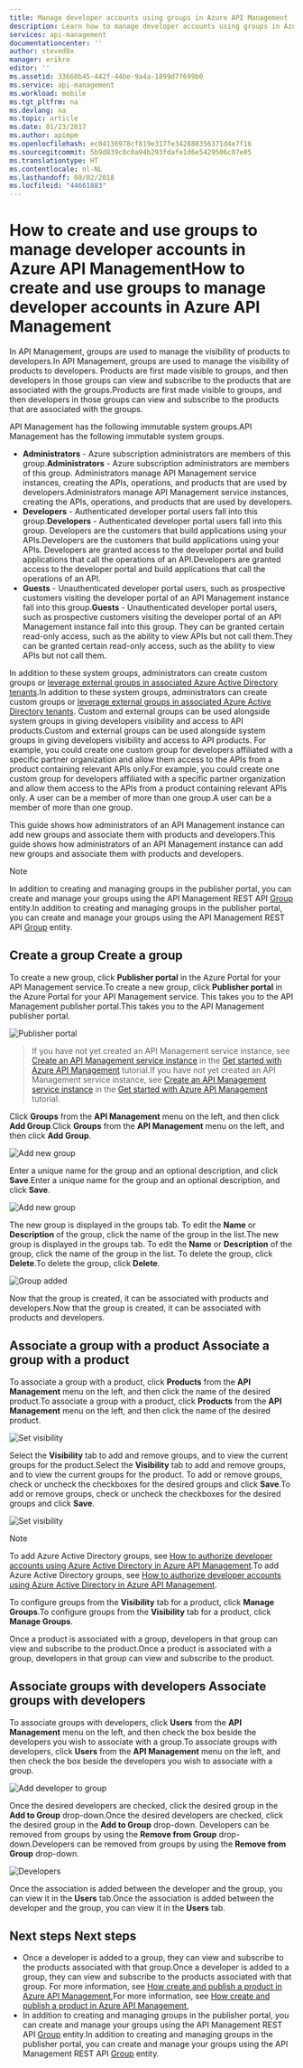 ```yaml
---
title: Manage developer accounts using groups in Azure API Management | Microsoft Docs
description: Learn how to manage developer accounts using groups in Azure API Management
services: api-management
documentationcenter: ''
author: steved0x
manager: erikre
editor: ''
ms.assetid: 33660b45-442f-44be-9a4a-1899d7f699b0
ms.service: api-management
ms.workload: mobile
ms.tgt_pltfrm: na
ms.devlang: na
ms.topic: article
ms.date: 01/23/2017
ms.author: apimpm
ms.openlocfilehash: ec04136978cf819e317fe342888356371d4e7f16
ms.sourcegitcommit: 5b9d839c0c0a94b293fdafe1d6e5429506c07e05
ms.translationtype: HT
ms.contentlocale: nl-NL
ms.lasthandoff: 08/02/2018
ms.locfileid: "44661883"
---
```

# <a name="how-to-create-and-use-groups-to-manage-developer-accounts-in-azure-api-management"></a><span data-ttu-id="e7a2a-103">How to create and use groups to manage developer accounts in Azure API Management</span><span class="sxs-lookup"><span data-stu-id="e7a2a-103">How to create and use groups to manage developer accounts in Azure API Management</span></span>
<span data-ttu-id="e7a2a-104">In API Management, groups are used to manage the visibility of products to developers.</span><span class="sxs-lookup"><span data-stu-id="e7a2a-104">In API Management, groups are used to manage the visibility of products to developers.</span></span> <span data-ttu-id="e7a2a-105">Products are first made visible to groups, and then developers in those groups can view and subscribe to the products that are associated with the groups.</span><span class="sxs-lookup"><span data-stu-id="e7a2a-105">Products are first made visible to groups, and then developers in those groups can view and subscribe to the products that are associated with the groups.</span></span> 

<span data-ttu-id="e7a2a-106">API Management has the following immutable system groups.</span><span class="sxs-lookup"><span data-stu-id="e7a2a-106">API Management has the following immutable system groups.</span></span>

* <span data-ttu-id="e7a2a-107">**Administrators** - Azure subscription administrators are members of this group.</span><span class="sxs-lookup"><span data-stu-id="e7a2a-107">**Administrators** - Azure subscription administrators are members of this group.</span></span> <span data-ttu-id="e7a2a-108">Administrators manage API Management service instances, creating the APIs, operations, and products that are used by developers.</span><span class="sxs-lookup"><span data-stu-id="e7a2a-108">Administrators manage API Management service instances, creating the APIs, operations, and products that are used by developers.</span></span>
* <span data-ttu-id="e7a2a-109">**Developers** - Authenticated developer portal users fall into this group.</span><span class="sxs-lookup"><span data-stu-id="e7a2a-109">**Developers** - Authenticated developer portal users fall into this group.</span></span> <span data-ttu-id="e7a2a-110">Developers are the customers that build applications using your APIs.</span><span class="sxs-lookup"><span data-stu-id="e7a2a-110">Developers are the customers that build applications using your APIs.</span></span> <span data-ttu-id="e7a2a-111">Developers are granted access to the developer portal and build applications that call the operations of an API.</span><span class="sxs-lookup"><span data-stu-id="e7a2a-111">Developers are granted access to the developer portal and build applications that call the operations of an API.</span></span>
* <span data-ttu-id="e7a2a-112">**Guests** - Unauthenticated developer portal users, such as prospective customers visiting the developer portal of an API Management instance fall into this group.</span><span class="sxs-lookup"><span data-stu-id="e7a2a-112">**Guests** - Unauthenticated developer portal users, such as prospective customers visiting the developer portal of an API Management instance fall into this group.</span></span> <span data-ttu-id="e7a2a-113">They can be granted certain read-only access, such as the ability to view APIs but not call them.</span><span class="sxs-lookup"><span data-stu-id="e7a2a-113">They can be granted certain read-only access, such as the ability to view APIs but not call them.</span></span>

<span data-ttu-id="e7a2a-114">In addition to these system groups, administrators can create custom groups or [leverage external groups in associated Azure Active Directory tenants][leverage external groups in associated Azure Active Directory tenants].</span><span class="sxs-lookup"><span data-stu-id="e7a2a-114">In addition to these system groups, administrators can create custom groups or [leverage external groups in associated Azure Active Directory tenants][leverage external groups in associated Azure Active Directory tenants].</span></span> <span data-ttu-id="e7a2a-115">Custom and external groups can be used alongside system groups in giving developers visibility and access to API products.</span><span class="sxs-lookup"><span data-stu-id="e7a2a-115">Custom and external groups can be used alongside system groups in giving developers visibility and access to API products.</span></span> <span data-ttu-id="e7a2a-116">For example, you could create one custom group for developers affiliated with a specific partner organization and allow them access to the APIs from a product containing relevant APIs only.</span><span class="sxs-lookup"><span data-stu-id="e7a2a-116">For example, you could create one custom group for developers affiliated with a specific partner organization and allow them access to the APIs from a product containing relevant APIs only.</span></span> <span data-ttu-id="e7a2a-117">A user can be a member of more than one group.</span><span class="sxs-lookup"><span data-stu-id="e7a2a-117">A user can be a member of more than one group.</span></span>

<span data-ttu-id="e7a2a-118">This guide shows how administrators of an API Management instance can add new groups and associate them with products and developers.</span><span class="sxs-lookup"><span data-stu-id="e7a2a-118">This guide shows how administrators of an API Management instance can add new groups and associate them with products and developers.</span></span>

> [!NOTE]
> <span data-ttu-id="e7a2a-119">In addition to creating and managing groups in the publisher portal, you can create and manage your groups using the API Management REST API [Group](https://msdn.microsoft.com/library/azure/dn776329.aspx) entity.</span><span class="sxs-lookup"><span data-stu-id="e7a2a-119">In addition to creating and managing groups in the publisher portal, you can create and manage your groups using the API Management REST API [Group](https://msdn.microsoft.com/library/azure/dn776329.aspx) entity.</span></span>
> 
> 

## <span data-ttu-id="e7a2a-120"><a name="create-group"> </a>Create a group</span><span class="sxs-lookup"><span data-stu-id="e7a2a-120"><a name="create-group"> </a>Create a group</span></span>
<span data-ttu-id="e7a2a-121">To create a new group, click **Publisher portal** in the Azure Portal for your API Management service.</span><span class="sxs-lookup"><span data-stu-id="e7a2a-121">To create a new group, click **Publisher portal** in the Azure Portal for your API Management service.</span></span> <span data-ttu-id="e7a2a-122">This takes you to the API Management publisher portal.</span><span class="sxs-lookup"><span data-stu-id="e7a2a-122">This takes you to the API Management publisher portal.</span></span>

![Publisher portal][api-management-management-console]

> <span data-ttu-id="e7a2a-124">If you have not yet created an API Management service instance, see [Create an API Management service instance][Create an API Management service instance] in the [Get started with Azure API Management][Get started with Azure API Management] tutorial.</span><span class="sxs-lookup"><span data-stu-id="e7a2a-124">If you have not yet created an API Management service instance, see [Create an API Management service instance][Create an API Management service instance] in the [Get started with Azure API Management][Get started with Azure API Management] tutorial.</span></span>
> 
> 

<span data-ttu-id="e7a2a-125">Click **Groups** from the **API Management** menu on the left, and then click **Add Group**.</span><span class="sxs-lookup"><span data-stu-id="e7a2a-125">Click **Groups** from the **API Management** menu on the left, and then click **Add Group**.</span></span>

![Add new group][api-management-add-group]

<span data-ttu-id="e7a2a-127">Enter a unique name for the group and an optional description, and click **Save**.</span><span class="sxs-lookup"><span data-stu-id="e7a2a-127">Enter a unique name for the group and an optional description, and click **Save**.</span></span>

![Add new group][api-management-add-group-window]

<span data-ttu-id="e7a2a-129">The new group is displayed in the groups tab. To edit the **Name** or **Description** of the group, click the name of the group in the list.</span><span class="sxs-lookup"><span data-stu-id="e7a2a-129">The new group is displayed in the groups tab. To edit the **Name** or **Description** of the group, click the name of the group in the list.</span></span> <span data-ttu-id="e7a2a-130">To delete the group, click **Delete**.</span><span class="sxs-lookup"><span data-stu-id="e7a2a-130">To delete the group, click **Delete**.</span></span>

![Group added][api-management-new-group]

<span data-ttu-id="e7a2a-132">Now that the group is created, it can be associated with products and developers.</span><span class="sxs-lookup"><span data-stu-id="e7a2a-132">Now that the group is created, it can be associated with products and developers.</span></span>

## <span data-ttu-id="e7a2a-133"><a name="associate-group-product"> </a>Associate a group with a product</span><span class="sxs-lookup"><span data-stu-id="e7a2a-133"><a name="associate-group-product"> </a>Associate a group with a product</span></span>
<span data-ttu-id="e7a2a-134">To associate a group with a product, click **Products** from the **API Management** menu on the left, and then click the name of the desired product.</span><span class="sxs-lookup"><span data-stu-id="e7a2a-134">To associate a group with a product, click **Products** from the **API Management** menu on the left, and then click the name of the desired product.</span></span>

![Set visibility][api-management-add-group-to-product]

<span data-ttu-id="e7a2a-136">Select the **Visibility** tab to add and remove groups, and to view the current groups for the product.</span><span class="sxs-lookup"><span data-stu-id="e7a2a-136">Select the **Visibility** tab to add and remove groups, and to view the current groups for the product.</span></span> <span data-ttu-id="e7a2a-137">To add or remove groups, check or uncheck the checkboxes for the desired groups and click **Save**.</span><span class="sxs-lookup"><span data-stu-id="e7a2a-137">To add or remove groups, check or uncheck the checkboxes for the desired groups and click **Save**.</span></span>

![Set visibility][api-management-add-group-to-product-visibility]

> [!NOTE]
> <span data-ttu-id="e7a2a-139">To add Azure Active Directory groups, see [How to authorize developer accounts using Azure Active Directory in Azure API Management](api-management-howto-aad.md).</span><span class="sxs-lookup"><span data-stu-id="e7a2a-139">To add Azure Active Directory groups, see [How to authorize developer accounts using Azure Active Directory in Azure API Management](api-management-howto-aad.md).</span></span>
> 
> <span data-ttu-id="e7a2a-140">To configure groups from the **Visibility** tab for a product, click **Manage Groups**.</span><span class="sxs-lookup"><span data-stu-id="e7a2a-140">To configure groups from the **Visibility** tab for a product, click **Manage Groups**.</span></span>
> 
> 

<span data-ttu-id="e7a2a-141">Once a product is associated with a group, developers in that group can view and subscribe to the product.</span><span class="sxs-lookup"><span data-stu-id="e7a2a-141">Once a product is associated with a group, developers in that group can view and subscribe to the product.</span></span>

## <span data-ttu-id="e7a2a-142"><a name="associate-group-developer"> </a>Associate groups with developers</span><span class="sxs-lookup"><span data-stu-id="e7a2a-142"><a name="associate-group-developer"> </a>Associate groups with developers</span></span>
<span data-ttu-id="e7a2a-143">To associate groups with developers, click **Users** from the **API Management** menu on the left, and then check the box beside the developers you wish to associate with a group.</span><span class="sxs-lookup"><span data-stu-id="e7a2a-143">To associate groups with developers, click **Users** from the **API Management** menu on the left, and then check the box beside the developers you wish to associate with a group.</span></span>

![Add developer to group][api-management-add-group-to-developer]

<span data-ttu-id="e7a2a-145">Once the desired developers are checked, click the desired group in the **Add to Group** drop-down.</span><span class="sxs-lookup"><span data-stu-id="e7a2a-145">Once the desired developers are checked, click the desired group in the **Add to Group** drop-down.</span></span> <span data-ttu-id="e7a2a-146">Developers can be removed from groups by using the **Remove from Group** drop-down.</span><span class="sxs-lookup"><span data-stu-id="e7a2a-146">Developers can be removed from groups by using the **Remove from Group** drop-down.</span></span> 

![Developers][api-management-add-group-to-developer-saved]

<span data-ttu-id="e7a2a-148">Once the association is added between the developer and the group, you can view it in the **Users** tab.</span><span class="sxs-lookup"><span data-stu-id="e7a2a-148">Once the association is added between the developer and the group, you can view it in the **Users** tab.</span></span>

## <span data-ttu-id="e7a2a-149"><a name="next-steps"> </a>Next steps</span><span class="sxs-lookup"><span data-stu-id="e7a2a-149"><a name="next-steps"> </a>Next steps</span></span>
* <span data-ttu-id="e7a2a-150">Once a developer is added to a group, they can view and subscribe to the products associated with that group.</span><span class="sxs-lookup"><span data-stu-id="e7a2a-150">Once a developer is added to a group, they can view and subscribe to the products associated with that group.</span></span> <span data-ttu-id="e7a2a-151">For more information, see [How create and publish a product in Azure API Management][How create and publish a product in Azure API Management],</span><span class="sxs-lookup"><span data-stu-id="e7a2a-151">For more information, see [How create and publish a product in Azure API Management][How create and publish a product in Azure API Management],</span></span>
* <span data-ttu-id="e7a2a-152">In addition to creating and managing groups in the publisher portal, you can create and manage your groups using the API Management REST API [Group](https://msdn.microsoft.com/library/azure/dn776329.aspx) entity.</span><span class="sxs-lookup"><span data-stu-id="e7a2a-152">In addition to creating and managing groups in the publisher portal, you can create and manage your groups using the API Management REST API [Group](https://msdn.microsoft.com/library/azure/dn776329.aspx) entity.</span></span>

[api-management-management-console]: https://docstestmedia1.blob.core.windows.net/azure-media/articles/api-management/media/api-management-howto-create-groups/api-management-management-console.png
[api-management-add-group]: https://docstestmedia1.blob.core.windows.net/azure-media/articles/api-management/media/api-management-howto-create-groups/api-management-add-group.png
[api-management-add-group-window]: https://docstestmedia1.blob.core.windows.net/azure-media/articles/api-management/media/api-management-howto-create-groups/api-management-add-group-window.png
[api-management-new-group]: https://docstestmedia1.blob.core.windows.net/azure-media/articles/api-management/media/api-management-howto-create-groups/api-management-new-group.png
[api-management-add-group-to-product]: https://docstestmedia1.blob.core.windows.net/azure-media/articles/api-management/media/api-management-howto-create-groups/api-management-add-group-to-product.png
[api-management-add-group-to-product-visibility]: https://docstestmedia1.blob.core.windows.net/azure-media/articles/api-management/media/api-management-howto-create-groups/api-management-add-group-to-product-visibility.png
[api-management-add-group-to-developer]: https://docstestmedia1.blob.core.windows.net/azure-media/articles/api-management/media/api-management-howto-create-groups/api-management-add-group-to-developer.png
[api-management-add-group-to-developer-saved]: https://docstestmedia1.blob.core.windows.net/azure-media/articles/api-management/media/api-management-howto-create-groups/api-management-add-group-to-developer-saved.png

[api-management-]: ./media/api-management-howto-create-groups/api-management-.png

[Create a group]: #create-group
[Associate a group with a product]: #associate-group-product
[Associate groups with developers]: #associate-group-developer
[Next steps]: #next-steps

[How create and publish a product in Azure API Management]: api-management-howto-add-products.md

[Get started with Azure API Management]: api-management-get-started.md
[Create an API Management service instance]: api-management-get-started.md#create-service-instance
[leverage external groups in associated Azure Active Directory tenants]: api-management-howto-aad.md#how-to-add-an-external-azure-active-directory-group








